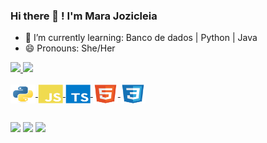 ### Hi there 👋 ! I'm Mara Jozicleia

- 🌱 I’m currently learning: Banco de dados | Python | Java
- 😄 Pronouns: She/Her

 <div>
  <a href="https://github.com/Mara-Jozicleia">
  <img height="180em" src="https://github-readme-stats.vercel.app/api?username=Mara-Jozicleia&show_icons=true&theme=dracula&include_all_commits=true&count_private=true"/>
  <img height="180em" src="https://github-readme-stats.vercel.app/api/top-langs/?username=Mara-Jozicleia&layout=compact&langs_count=7&theme=dracula"/>
</div>
  
  <div style="display: inline_block"><br>
  <img align="center" alt="Mara-Python" height="30" width="40" src="https://raw.githubusercontent.com/devicons/devicon/master/icons/python/python-original.svg">
  <img align="center" alt="Mara-Js" height="30" width="40" src="https://raw.githubusercontent.com/devicons/devicon/master/icons/javascript/javascript-plain.svg">
  <img align="center" alt="Mara-Ts" height="30" width="40" src="https://raw.githubusercontent.com/devicons/devicon/master/icons/typescript/typescript-plain.svg">
  <img align="center" alt="Mara-HTML" height="30" width="40" src="https://raw.githubusercontent.com/devicons/devicon/master/icons/html5/html5-original.svg">
  <img align="center" alt="Mara-CSS" height="30" width="40" src="https://raw.githubusercontent.com/devicons/devicon/master/icons/css3/css3-original.svg">
</div>

  ##
   
<div> 
 <a href="https://discord.gg/MaraPereira#3155" target="_blank"><img src="https://img.shields.io/badge/Discord-7289DA?style=for-the-badge&logo=discord&logoColor=white" target="_blank"></a> 
  <a href = "marajoziclea@gmail.com"><img src="https://img.shields.io/badge/Gmail-D14836?style=for-the-badge&logo=gmail&logoColor=white" target="_blank"></a>
  <a href="linkedin.com/in/mara-jozicleia" target="_blank"><img src="https://img.shields.io/badge/-LinkedIn-%230077B5?style=for-the-badge&logo=linkedin&logoColor=white" target="_blank"></a> 
 
</div>
  


